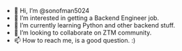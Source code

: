 - 👋 Hi, I’m @sonofman5024
- 👀 I’m interested in getting a Backend Engineer job.
- 🌱 I’m currently learning Python and other backend stuff.
- 💞️ I’m looking to collaborate on ZTM community.
- 📫 How to reach me, is a good question. :)

<!---
sonofman5024/sonofman5024 is a ✨ special ✨ repository because its `README.md` (this file) appears on your GitHub profile.
You can click the Preview link to take a look at your changes.
--->
